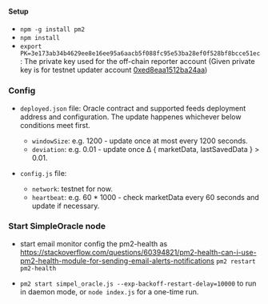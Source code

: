 
#### Setup

*  `npm -g install pm2`
*  `npm install`
*  `export PK=3e173ab34b4629ee8e16ee95a6aacb5f088fc95e53ba28ef0f528bf8bcce51ec`: The private key used for the off-chain reporter account (Given private key is for testnet updater account [0xed8eaa1512ba24aa](https://testnet.flowscan.org/account/0xed8eaa1512ba24aa))

  
  

### Config

*  `deployed.json` file:
Oracle contract and supported feeds deployment address and configuration. The update happenes whichever below conditions meet first.

	*  `windowSize`: e.g. 1200 - update once at most every 1200 seconds.
	*  `deviation`: e.g. 0.01 - update once Δ { marketData, lastSavedData } > 0.01.
  

*  `config.js` file:
	*  `network`: testnet for now.
	*  `heartbeat`: e.g. 60 * 1000 - check marketData every 60 seconds and update if necessary.

  

### Start SimpleOracle node

* start email monitor
    config the pm2-health as https://stackoverflow.com/questions/60394821/pm2-health-can-i-use-pm2-health-module-for-sending-email-alerts-notifications
    `pm2 restart pm2-health`

*  `pm2 start simpel_oracle.js --exp-backoff-restart-delay=10000` to run in daemon mode, or `node index.js` for a one-time run.
